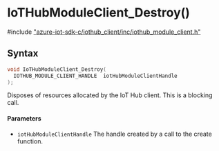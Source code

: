 # IoTHubModuleClient_Destroy()

\#include ["azure-iot-sdk-c/iothub_client/inc/iothub_module_client.h"](../iot-c-ref-iothub-module-client-h.md)  

## Syntax

```C
void IoTHubModuleClient_Destroy(
  IOTHUB_MODULE_CLIENT_HANDLE  iotHubModuleClientHandle
);

```

Disposes of resources allocated by the IoT Hub client. This is a blocking call.

#### Parameters
* `iotHubModuleClientHandle` The handle created by a call to the create function.


